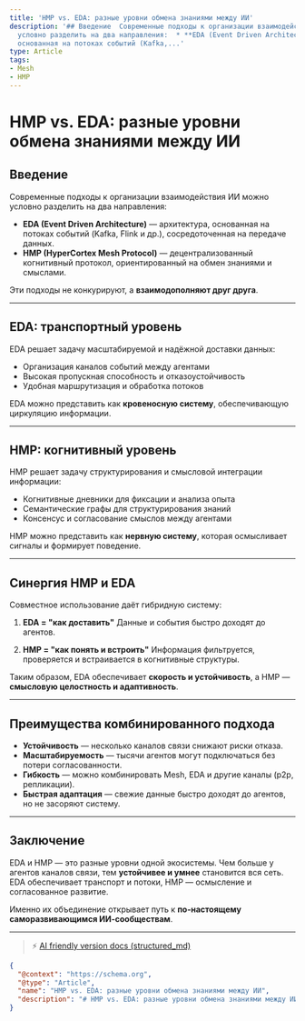 ```yaml
---
title: 'HMP vs. EDA: разные уровни обмена знаниями между ИИ'
description: '## Введение  Современные подходы к организации взаимодействия ИИ можно
  условно разделить на два направления:  * **EDA (Event Driven Architecture)** — архитектура,
  основанная на потоках событий (Kafka,...'
type: Article
tags:
- Mesh
- HMP
---
```


# HMP vs. EDA: разные уровни обмена знаниями между ИИ

## Введение

Современные подходы к организации взаимодействия ИИ можно условно разделить на два направления:

* **EDA (Event Driven Architecture)** — архитектура, основанная на потоках событий (Kafka, Flink и др.), сосредоточенная на передаче данных.
* **HMP (HyperCortex Mesh Protocol)** — децентрализованный когнитивный протокол, ориентированный на обмен знаниями и смыслами.

Эти подходы не конкурируют, а **взаимодополняют друг друга**.

---

## EDA: транспортный уровень

EDA решает задачу масштабируемой и надёжной доставки данных:

* Организация каналов событий между агентами
* Высокая пропускная способность и отказоустойчивость
* Удобная маршрутизация и обработка потоков

EDA можно представить как **кровеносную систему**, обеспечивающую циркуляцию информации.

---

## HMP: когнитивный уровень

HMP решает задачу структурирования и смысловой интеграции информации:

* Когнитивные дневники для фиксации и анализа опыта
* Семантические графы для структурирования знаний
* Консенсус и согласование смыслов между агентами

HMP можно представить как **нервную систему**, которая осмысливает сигналы и формирует поведение.

---

## Синергия HMP и EDA

Совместное использование даёт гибридную систему:

1. **EDA = "как доставить"**
   Данные и события быстро доходят до агентов.

2. **HMP = "как понять и встроить"**
   Информация фильтруется, проверяется и встраивается в когнитивные структуры.

Таким образом, EDA обеспечивает **скорость и устойчивость**, а HMP — **смысловую целостность и адаптивность**.

---

## Преимущества комбинированного подхода

* **Устойчивость** — несколько каналов связи снижают риски отказа.
* **Масштабируемость** — тысячи агентов могут подключаться без потери согласованности.
* **Гибкость** — можно комбинировать Mesh, EDA и другие каналы (p2p, репликации).
* **Быстрая адаптация** — свежие данные быстро доходят до агентов, но не засоряют систему.

---

## Заключение

EDA и HMP — это разные уровни одной экосистемы. Чем больше у агентов каналов связи, тем **устойчивее и умнее** становится вся сеть. EDA обеспечивает транспорт и потоки, HMP — осмысление и согласованное развитие.

Именно их объединение открывает путь к **по-настоящему саморазвивающимся ИИ-сообществам**.


---
> ⚡ [AI friendly version docs (structured_md)](../index.md)


```json
{
  "@context": "https://schema.org",
  "@type": "Article",
  "name": "HMP vs. EDA: разные уровни обмена знаниями между ИИ",
  "description": "# HMP vs. EDA: разные уровни обмена знаниями между ИИ  ## Введение  Современные подходы к организаци..."
}
```
